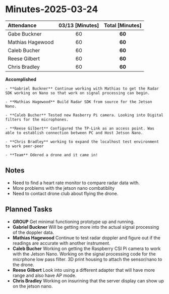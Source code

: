 
# Minutes-2025-03-24

| Attendance       | 03/13 [Minutes] |  Total [Minutes]  |
| :----            | :----:          |  :----:           |
| Gabe Buckner     | 60              | **60**            |
| Mathias Hagewood | 60              | **60**            | 
| Caleb Bucher     | 60              | **60**            |
| Reese Gilbert    | 60              | **60**            |
| Chris Bradley    | 60              | **60**            |  

    
**Accomplished**  


    - **Gabriel Buckner** Continue working with Mathias to get the Radar SDK working on Nano so that work on signal processing can begin.

    - **Mathias Hagewood** Build Radar SDK from source for the Jetson Nano.

    - **Caleb Bucher** Tested new Rasberry Pi camera. Looking into Digital filters for the microphones.

    - **Reese Gilbert** Configured the TP-Link as an access point. Was able to establish connection between PC and Host Jetson Nano. 

    - **Chris Bradley** working to expand the localhost test environment to work peer-peer

    - **Team** Odered a drone and it came in! 


## Notes 
- Need to find a heart rate monitor to compare radar data with. 
- More problems with the jetson nano combatiblity 
- Need to contact drone club about flying the drone. 
  

## Planned Tasks
- **GROUP** Get minimal functioning prototype up and running.  
- **Gabriel Buckner** Will be getting more into the actual signal processing of the doppler data.
- **Mathias Hagewood** Continue to test radar doppler and figure out if the readings are accurate with another instrument. 
- **Caleb Bucher**  Working on getting the Raspberry CSI Pi camera to work with the Jetson Nano. Working on the signal processing code for the micrphone low pass filter. 3D print housing to attach the sensor/nano to the drone. 
- **Reese Gilbert** Look into using a different adapter that will have more range and also have AP mode. 
- **Chris Bradley** Working on insurining that the server display can show up on the jetson nano.

